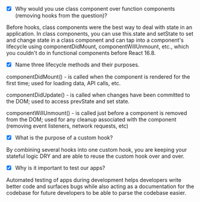 - [x] Why would you use class component over function components (removing hooks from the question)?

Before hooks, class components were the best way to deal with state in an application. In class components, you can use this.state and setState to set and change state in a class component and can tap into a component's lifecycle using componentDidMount, componentWillUnmount, etc., which you couldn't do in functional components before React 16.8.

- [x] Name three lifecycle methods and their purposes.

componentDidMount() - is called when the component is rendered for the first time; used for loading data, API calls, etc.

componentDidUpdate() - is called when changes have been committed to the DOM; used to access prevState and set state.

componentWillUnmount() - is called just before a component is removed from the DOM; used for any cleanup associated with the component (removing event listeners, network requests, etc)

- [x] What is the purpose of a custom hook?

By combining several hooks into one custom hook, you are keeping your stateful logic DRY and are able to reuse the custom hook over and over.

- [x] Why is it important to test our apps?

Automated testing of apps during development helps developers write better code and surfaces bugs while also acting as a documentation for the codebase for future developers to be able to parse the codebase easier.

